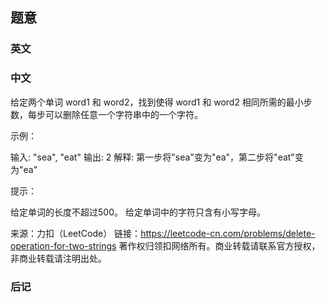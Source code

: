 ## 题意

### 英文

### 中文

给定两个单词 word1 和 word2，找到使得 word1 和 word2 相同所需的最小步数，每步可以删除任意一个字符串中的一个字符。

 

示例：

输入: "sea", "eat"
输出: 2
解释: 第一步将"sea"变为"ea"，第二步将"eat"变为"ea"


提示：

给定单词的长度不超过500。
给定单词中的字符只含有小写字母。


来源：力扣（LeetCode）
链接：https://leetcode-cn.com/problems/delete-operation-for-two-strings
著作权归领扣网络所有。商业转载请联系官方授权，非商业转载请注明出处。

### 后记